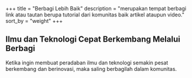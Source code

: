 +++
title = "Berbagi Lebih Baik"
description = "merupakan tempat berbagi link atau tautan berupa tutorial dari komunitas baik artikel ataupun video."
sort_by = "weight"
+++

## Ilmu dan Teknologi Cepat Berkembang Melalui Berbagi

Ketika ingin membuat peradaban ilmu dan teknologi semakin pesat berkembang dan berinovasi, maka saling berbagilah dalam 
komunitas.
